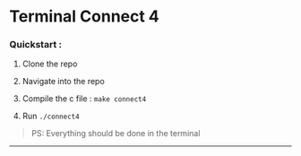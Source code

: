 # __Terminal Connect 4__

### __Quickstart :__

1. Clone the repo 

2. Navigate into the repo

3. Compile the c file : `make connect4`

4. Run `./connect4`

>PS: Everything should be done in the terminal

---

